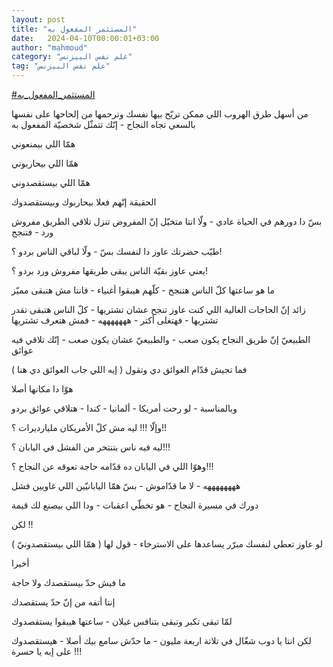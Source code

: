 ```yaml
---
layout: post
title: "المستثمر المفعول به"
date:   2024-04-10T00:00:01+03:00
author: "mahmoud"
category: "علم نفس البيزنس"
tag: "علم نفس البيزنس"
---
```



[<u>\#المستثمر\_المفعول\_به</u>](https://www.facebook.com/hashtag/%D8%A7%D9%84%D9%85%D8%B3%D8%AA%D8%AB%D9%85%D8%B1_%D8%A7%D9%84%D9%85%D9%81%D8%B9%D9%88%D9%84_%D8%A8%D9%87?__eep__=6&__cft__%5b0%5d=AZUjgaQNgFl5HIswLokrAt_6FzUsoxG06SCyxohro8m6nQflA0XbVFkSovYkagfwJZG-zxiSWS6lnSkE557kLZMM1VfwmdTmrrlTSmV8TE-Dk9kBXn33YoWw0tb94SjpeRQLjOpddkKoMPr5qKsKeb0v0E04NSvzPqfiFErdeg-hODfrOoya_Pvjo1kGSVZtOb0&__tn__=*NK-R)




من أسهل طرق الهروب اللي ممكن تريّح بيها نفسك وترحمها من
إلحاحها على نفسها بالسعي تجاه النجاح - إنّك تتمثّل شخصيّة المفعول به

همّا اللي بيمنعوني

همّا اللي بيحاربوني

همّا اللي بيستقصدوني




الحقيقة إنّهم فعلا بيحاربوك وبيستقصدوك

بسّ دا دورهم في الحياة عادي - ولّا انتا متخيّل إنّ المفروض
تنزل تلاقي الطريق مفروش ورد - فتنجح




طيّب حضرتك عاوز دا لنفسك بسّ - ولّا لباقي الناس بردو
؟!

يعني عاوز بقيّة الناس يبقى طريقها مفروش ورد بردو
؟!




ما هو ساعتها كلّ الناس هتنجح - كلّهم هيبقوا أغنياء - فانتا
مش هتبقى مميّز




زائد إنّ الحاجات الغالية اللي كنت عاوز تنجح عشان
تشتريها - كلّ الناس هتبقى تقدر تشتريها - فهتغلى أكتر - هههههههه - فمش
هتعرف تشتريها




الطبيعيّ إنّ طريق النجاح يكون صعب - والطبيعيّ عشان يكون
صعب - إنّك تلاقي فيه عوائق

فما تجيش قدّام العوائق دي وتقول ( إيه اللي جاب العوائق دي
هنا )

هوّا دا مكانها أصلا




وبالمناسبة - لو رحت أمريكا - ألمانيا - كندا - هتلاقي
عوائق بردو

وإلّا !!! ليه مش كلّ الأمريكان مليارديرات ؟!!

ليه فيه ناس بتنتحر من الفشل في اليابان ؟!!!




وهوّا اللي في اليابان ده قدّامه حاجة تعوقه عن النجاح
؟!!!

ههههههههه - لا ما قدّاموش - بسّ همّا اليابانيّين اللي غاويين
فشل




دورك في مسيرة النجاح - هو تخطّي اعقبات - ودا اللي بيصنع
لك قيمة

لكن !!

لو عاوز تعطي لنفسك مبرّر يساعدها على الاسترخاء - قول لها
( همّا اللي بيستقصدونيّ )




أخيرا

ما فيش حدّ بيستقصدك ولا حاجة

إنتا أتفه من إنّ حدّ يستقصدك




لمّا تبقى تكبر وتبقى بتنافس غيلان - ساعتها هيبقوا
يستقصدوك

لكن انتا يا دوب شغّال في تلاتة اربعة مليون - ما حدّش سامع
بيك أصلا - هيستقصدوك على إيه يا حسرة !!!
